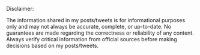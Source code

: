Disclaimer:

The information shared in my posts/tweets is for informational purposes only and may not always be accurate, complete, or up-to-date. No guarantees are made regarding the correctness or reliability of any content. Always verify critical information from official sources before making decisions based on my posts/tweets.

